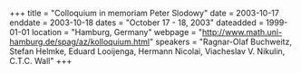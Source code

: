 +++
title = "Colloquium in memoriam Peter Slodowy"
date = 2003-10-17
enddate = 2003-10-18
dates = "October 17 - 18, 2003"
dateadded = 1999-01-01
location = "Hamburg, Germany"
webpage = "http://www.math.uni-hamburg.de/spag/az/kolloquium.html"
speakers = "Ragnar-Olaf Buchweitz, Stefan Helmke, Eduard Looijenga, Hermann Nicolai, Viacheslav V. Nikulin, C.T.C. Wall"
+++
